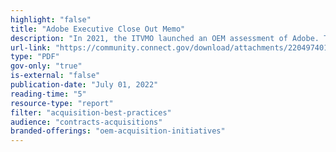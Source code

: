 ```yaml
---
highlight: "false"
title: "Adobe Executive Close Out Memo"
description: "In 2021, the ITVMO launched an OEM assessment of Adobe. This memo serves as an executive summary of the engagement."
url-link: "https://community.connect.gov/download/attachments/2204974017/ITVMO%20Adobe%20Vendor%20Assessment%20Closeout%20Summary.pdf?api=v2"
type: "PDF"
gov-only: "true"
is-external: "false"
publication-date: "July 01, 2022"
reading-time: "5"
resource-type: "report"
filter: "acquisition-best-practices"
audience: "contracts-acquisitions"
branded-offerings: "oem-acquisition-initiatives"
---
```


